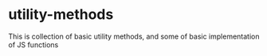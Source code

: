 # utility-methods
This is collection of basic utility methods, and some of basic implementation of JS functions

